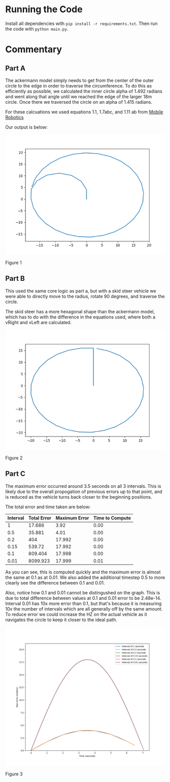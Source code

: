 # Running the Code

Install all dependencies with `pip install -r requirements.txt`. Then run the code with `python main.py`.

# Commentary

## Part A

The ackermann model simply needs to get from the center of the outer circle to the edge in order to traverse the circumference. To do this as efficiently as possible, we calculated the inner circle alpha of 1.492 radians and went along that angle until we reached the edge of the larger 18m circle. Once there we traversed the circle on an alpha of 1.415 radians.

For these calcuations we used equations 1.1, 1.7abc, and 1.11 ab from [Mobile Robotics](<./Mobile%20Robots-pages-16-25%20(1).pdf>)

Our output is below:

![Ackermann Model](./images/ackerman.png)

Figure 1

## Part B

This used the same core logic as part a, but with a skid steer vehicle we were able to directly move to the radius, rotate 90 degrees, and traverse the circle.

The skid steer has a more hexagonal shape than the ackermann model, which has to do with the difference in the equations used, where both a vRight and vLeft are calculated.

![Skid Steer](./images/skidSteer.png)

Figure 2

## Part C

The maximum error occurred around 3.5 seconds on all 3 intervals. This is likely due to the overall propogation of previous errors up to that point, and is reduced as the vehicle turns back closer to the beginning positions.

The total error and time taken are below:

| Interval | Total Error | Maximum Error | Time to Compute |
| -------- | ----------- | ------------- | --------------- |
| 1        | 17.686      | 3.92          | 0.00            |
| 0.5      | 35.881      | 4.01          | 0.00            |
| 0.2      | 404         | 17.992        | 0.00            |
| 0.15     | 539.72      | 17.992        | 0.00            |
| 0.1      | 809.404     | 17.998        | 0.00            |
| 0.01     | 8099.923    | 17.999        | 0.01            |

As you can see, this is computed quickly and the maximum error is almost the same at 0.1 as at 0.01. We also added the additional timestep 0.5 to more clearly see the difference between 0.1 and 0.01.

Also, notice how 0.1 and 0.01 cannot be distingushed on the graph. This is due to total difference between values at 0.1 and 0.01 error to be
2.48e-14. Interval 0.01 has 10x more error than 0.1, but that's because it is measuring 10x the number of intervals which are all generally off by the same amount. To reduce error we could increase the HZ on the actual vehicle as it navigates the circle to keep it closer to the ideal path.

![Error](./images/totalErrors.png)

Figure 3
